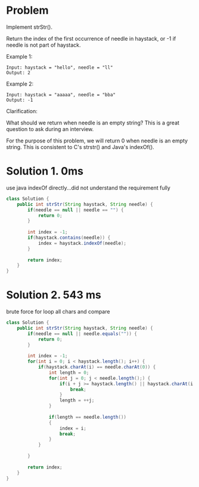 # Problem
Implement strStr().

Return the index of the first occurrence of needle in haystack, or -1 if needle is not part of haystack.

Example 1:

```
Input: haystack = "hello", needle = "ll"
Output: 2
```

Example 2:

```
Input: haystack = "aaaaa", needle = "bba"
Output: -1
```

Clarification:

What should we return when needle is an empty string? This is a great question to ask during an interview.

For the purpose of this problem, we will return 0 when needle is an empty string. This is consistent to C's strstr() and Java's indexOf().

# Solution 1. 0ms
use java indexOf directly...did not understand the requirement fully

```java
class Solution {
    public int strStr(String haystack, String needle) {
        if(needle == null || needle == "") {
            return 0;
        }
        
        int index = -1;
        if(haystack.contains(needle)) {
            index = haystack.indexOf(needle);    
        }
        
        return index;
    }
}
```

# Solution 2. 543 ms
brute force for loop all chars and compare

```java
class Solution {
    public int strStr(String haystack, String needle) {
        if(needle == null || needle.equals("")) {
            return 0;
        }
        
        int index = -1;
        for(int i = 0; i < haystack.length(); i++) {
            if(haystack.charAt(i) == needle.charAt(0)) {
                int length = 0;
                for(int j = 0; j < needle.length();) {
                    if(i + j >= haystack.length() || haystack.charAt(i + j) != needle.charAt(j)) {
                        break;
                    }
                    length = ++j;
                }
                
                if(length == needle.length()) 
                {
                    index = i;
                    break;
                }
            }
            
        }
        
        return index;
    }
}
```
